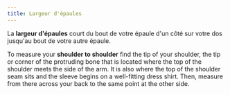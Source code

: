 ```yaml
---
title: Largeur d'épaules
---
```


La **largeur d'épaules** court du bout de votre épaule d'un côté sur votre dos jusqu'au bout de votre autre épaule.

To measure your **shoulder to shoulder** find the tip of your shoulder, the tip or corner of the protruding bone that is located where the top of the shoulder meets the side of the arm. It is also where the top of the shoulder seam sits and the sleeve begins on a well-fitting dress shirt. Then, measure from there across your back to the same point at the other side.
